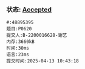 ### 状态: [Accepted](http://dsbpython.openjudge.cn/dspythonbook/solution/48895395)
```
#:48895395
题目:P0620
提交人:B-2200016628-谢艺
内存:3660kB
时间:30ms
语言:23ms
提交时间:2025-04-13 10:43:18
```
